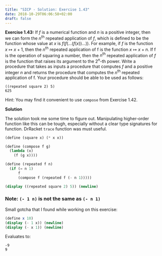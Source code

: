 ```yaml
---
title: "SICP - Solution: Exercise 1.43"
date: 2018-10-29T06:06:58+02:00
draft: false
---
```


**Exercise 1.43:** If $f$ is a numerical function and $n$ is a positive integer, then we can form the $n^{\text{th}}$ repeated application of $f$, which is defined to be the function whose value at $x$ is ${f(f(\dots(f(x))\dots))}$. For example, if $f$ is the function ${x\mapsto x+1}$, then the $n^{\text{th}}$ repeated application of f is the function ${x\mapsto x+n}$. If f is the operation of squaring a number, then the $n^{\text{th}}$ repeated application of $f$ is the function that raises its argument to the ${2^n\text{-th}}$ power. Write a procedure that takes as inputs a procedure that computes $f$ and a positive integer $n$ and returns the procedure that computes the $n^{\text{th}}$ repeated application of f. Your procedure should be able to be used as follows:

```
((repeated square 2) 5)
625
```

Hint: You may find it convenient to use `compose` from Exercise 1.42.

**Solution**

The solution took me some time to figure out. Manipulating higher-order function like this can be tough, especially without a clear type signatures for function. DrRacket `trace` function was must useful.

```scheme
(define (square x) (* x x))

(define (compose f g)
  (lambda (x)
    (f (g x))))

(define (repeated f n)
  (if (= n 1)
      f
      (compose f (repeated f (- n 1)))))

(display ((repeated square 2) 5)) (newline)
```

### Note: `(- 1 n)` is not the same as `(- n 1)`

Small gotcha that I found while working on this exercise:

```scheme
(define x 10)
(display (- 1 x)) (newline)
(display (- x 1)) (newline)
```

Evaluates to:

```
-9
9
```
